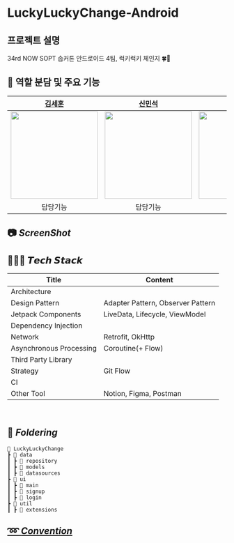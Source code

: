 # LuckyLuckyChange-Android
## 프로젝트 설명 
34rd NOW SOPT 솝커톤 안드로이드 4팀, 럭키럭키 체인지 🍀🌟


## 👋 역할 분담 및 주요 기능
| [김세훈]([https://github.com/0se0](https://github.com/2hyunjinn)) | [신민석](https://github.com/2hyunjinn) | [김아린]([https://github.com/cacaocoffee](https://github.com/2hyunjinn)) | [이현진]([https://github.com/cacaocoffee](https://github.com/2hyunjinn)) |
| :--------: | :--------: | :--------: | :--------: |
| <img src="https://github.com/2hyunjinn/2hyunjinn/assets/95455569/1bdb4be5-6a96-4b0d-83e6-01d7306cc490" width="200px"  height="200dp">  | <img src="https://github.com/2hyunjinn/2hyunjinn/assets/95455569/891fee17-df02-4286-a161-5969958572d3" width="200px" height="200dp"> | <img src="https://github.com/2hyunjinn/2hyunjinn/assets/95455569/16e9e238-4f1e-45d5-b360-f788806fd1d5" width="200px" height="200dp"> | <img src="https://github.com/2hyunjinn/2hyunjinn/assets/95455569/6b6a33a0-d215-4b7c-a519-0c0958cd6473" width="200px" height="200dp">
| 담당기능 | 담당기능 | 담당기능 | 담당기능 | 

## 📷 *****ScreenShot*****


## 👩🏻‍💻 ***𝙏𝙚𝙘𝙝 𝙎𝙩𝙖𝙘𝙠***

| Title | Content |
| --- | --- |
| Architecture |  |
| Design Pattern | Adapter Pattern, Observer Pattern |
| Jetpack Components | LiveData, Lifecycle, ViewModel |
| Dependency Injection |  |
| Network | Retrofit, OkHttp |
| Asynchronous Processing | Coroutine(+ Flow) |
| Third Party Library |  |
| Strategy | Git Flow |
| CI | |
| Other Tool | Notion, Figma, Postman |

<br>



## 📁 *****Foldering*****
```
📂 LuckyLuckyChange
┣ 📂 data
┃ ┣ 📂 repository
┃ ┣ 📂 models
┃ ┣ 📂 datasources
┣ 📂 ui
┃ ┣ 📂 main
┃ ┣ 📂 signup
┃ ┣ 📂 login
┣ 📂 util
┃ ┣ 📂 extensions
```

## [➿ *****Convention*****]( https://www.notion.so/sopt-official/36f7383d8caf48ee913b65dc2fa507da )
